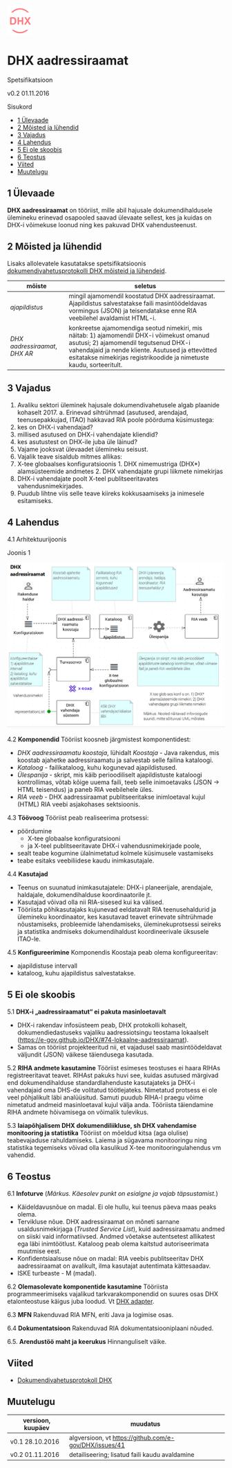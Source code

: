 ![](DHX.PNG)

# DHX aadressiraamat

Spetsifikatsioon

v0.2 01.11.2016

Sisukord

- [1 Ülevaade](#1-Ülevaade)
- [2 Mõisted ja lühendid](#2-mõisted-ja-lühendid)
- [3 Vajadus](#3-vajadus)
- [4 Lahendus](#4-lahendus)
- [5 Ei ole skoobis](#5-ei-ole-skoobis)
- [6 Teostus](#6-teostus)
- [Viited](#viited)
- [Muutelugu](#muutelugu)

## 1 Ülevaade

__DHX aadressiraamat__ on tööriist, mille abil hajusale dokumendihaldusele ülemineku erinevad osapooled saavad ülevaate sellest, kes ja kuidas on DHX-i võimekuse loonud ning kes pakuvad DHX vahendusteenust.

## 2 Mõisted ja lühendid

Lisaks allolevatele kasutatakse spetsifikatsioonis [dokumendivahetusprotokolli DHX mõisteid ja lühendeid](https://e-gov.github.io/DHX/#3-m%C3%B5isted-ja-l%C3%BChendid).

| mõiste | seletus |
|--------|---------|
| _ajapildistus_ | mingil ajamomendil koostatud DHX aadressiraamat. Ajapildistus salvestatakse faili masintöödeldavas vormingus (JSON) ja teisendatakse enne RIA veebilehel avaldamist HTML-i. |
| _DHX aadressiraamat_, _DHX AR_ | konkreetse ajamomendiga seotud nimekiri, mis näitab: 1) ajamomendil DHX-i võimekust omanud asutusi; 2) ajamomendil tegutsenud DHX-i vahendajaid ja nende kliente. Asutused ja ettevõtted esitatakse nimekirjas registrikoodide ja nimetuste kaudu, sorteeritult. |

## 3 Vajadus

1. Avaliku sektori üleminek hajusale dokumendivahetusele algab plaanide kohaselt 2017. a. Erinevad sihtrühmad (asutused, arendajad, teenusepakkujad, ITAO) hakkavad RIA poole pöörduma küsimustega:
  1. kes on DHX-i vahendajad?
  2. millised asutused on DHX-i vahendajate kliendid?
  3. kes asutustest on DHX-ile juba üle läinud?
2. Vajame jooksvat ülevaadet ülemineku seisust.
3. Vajalik teave sisaldub mitmes allikas:
  1. X-tee globaalses konfiguratsioonis
    1. DHX nimemustriga (DHX*) alamsüsteemide andmetes
    2. DHX vahendajate grupi liikmete nimekirjas
  2. DHX-i vahendajate poolt X-teel publitseeritavates vahendusnimekirjades.
4. Puudub lihtne viis selle teave kiireks kokkusaamiseks ja inimesele esitamiseks.

## 4 Lahendus

4.1 Arhitektuurijoonis

Joonis 1

![](DHX-AR-02.PNG)

4.2 __Komponendid__ Tööriist koosneb järgmistest komponentidest:
  - _DHX aadressiraamatu koostaja_, lühidalt _Koostaja_ - Java rakendus, mis koostab ajahetke aadressiraamatu ja salvestab selle failina kataloogi.
  - _Kataloog_ - failikataloog, kuhu kogunevad ajapildistused.
  - _Ülespanija_ - skript, mis käib perioodiliselt ajapildistuste kataloogi kontrollimas, võtab kõige uuema faili, teeb selle inimoetavaks (JSON -> HTML teisendus) ja paneb RIA veebilehele üles.
  - _RIA veeb_ - DHX aadressiraamat publitseeritakse inimloetaval kujul (HTML) RIA veebi asjakohases sektsioonis.  

4.3 __Töövoog__ Tööriist peab realiseerima protsessi:
   - pöördumine
      - X-tee globaalse konfiguratsiooni
      - ja X-teel publitseeritavate DHX-i vahendusnimekirjade poole,
   - sealt teabe kogumine ülalnimetatud kolmele küsimusele vastamiseks
   - teabe esitaks veebiliidese kaudu inimkasutajale.

4.4 __Kasutajad__
  - Teenus on suunatud inimkasutajatele: DHX-i planeerijale, arendajale, haldajale, dokumendihalduse koordinaatorile jt.
  - Kasutajad võivad olla nii RIA-sisesed kui ka välised.
  - Tööriista põhikasutajaks kujunevad eeldatavalt RIA teenusehaldurid ja ülemineku koordinaator, kes kasutavad teavet erinevate sihtrühmade nõustamiseks, probleemide lahendamiseks, üleminekuprotsessi seireks ja statistika andmiseks dokumendihaldust koordineerivale üksusele ITAO-le.
  
4.5 __Konfigureerimine__ Komponendis Koostaja peab olema konfigureeritav:
  - ajapildistuse intervall
  - kataloog, kuhu ajapildistus salvestatakse.

## 5 Ei ole skoobis

5.1 __DHX-i „aadressiraamatut“ ei pakuta masinloetavalt__
  - DHX-i rakendav infosüsteem peab, DHX protokolli kohaselt, dokumendiedastuseks vajaliku aadressiotsingu teostama lokaalselt (https://e-gov.github.io/DHX/#74-lokaalne-aadressiraamat).
  - Samas on tööriist projekteeritud nii, et vajadusel saab masintöödeldavat väljundit (JSON) väikese täiendusega kasutada.

5.2 __RIHA andmete kasutamine__ Tööriist esimeses teostuses ei haara RIHAs registreeritavat teavet. RIHAst pakuks huvi see, kuidas asutused märgivad end dokumendihalduse standardlahenduste kasutajateks ja DHX-i vahendajaid oma DHS-de volitatud töötlejateks. Nimetatud protsess ei ole veel põhjalikult läbi analüüsitud. Samuti puudub RIHA-l praegu võime nimetatud andmeid masinloetaval kujul välja anda. Tööriista täiendamine RIHA andmete hõivamisega on võimalik tulevikus.

5.3 __laiapõhjalisem DHX dokumendiliikluse, sh DHX vahendamise monitooring ja statistika__ Tööriist on mõeldud kitsa (aga olulise) teabevajaduse rahuldamiseks. Laiema ja sügavama monitooringu ning statistika tegemiseks võivad olla kasulikud X-tee monitooringulahendus vm vahendid.  

## 6 Teostus

6.1 __Infoturve__ (_Märkus. Käesolev punkt on esialgne ja vajab täpsustamist._)
  - Käideldavusnõue on madal. Ei ole hullu, kui teenus päeva maas peaks olema.
  - Tervikluse nõue. DHX aadressiraamat on mõneti sarnane usaldusnimekirjaga (_Trusted Service List_), kuid aadressiraamatu andmed on siiski vaid informatiivsed. Andmed võetakse autentsetest allikatest ega läbi inimtöötlust. Kataloog peab olema kaitstud autoriseerimata muutmise eest. 
  - Konfidentsiaalsuse nõue on madal: RIA veebis publitseeritav DHX aadressiraamat on avalikult, ilma kasutajat autentimata kättesaadav.  
  - ISKE turbeaste - M (madal).

6.2 __Olemasolevate komponentide kasutamine__ Tööriista programmeerimiseks vajalikud tarkvarakomponendid on suures osas DHX etalonteostuse käigus juba loodud. Vt [DHX adapter](https://github.com/e-gov/DHX-adapter).

6.3 __MFN__ Rakenduvad RIA MFN, eriti Java ja logimise osas.

6.4 __Dokumentatsioon__ Rakenduvad RIA dokumentatsiooniplaani nõuded.

6.5. __Arendustöö maht ja keerukus__ Hinnanguliselt väike.

## Viited

- [Dokumendivahetusprotokoll DHX](https://e-gov.github.io/DHX/)

## Muutelugu

| versioon, kuupäev | muudatus |
|-------------------|----------|
| v0.1 28.10.2016   | algversioon, vt https://github.com/e-gov/DHX/issues/41 |
| v0.2 01.11.2016   | detailiseering; lisatud faili kaudu avaldamine |

